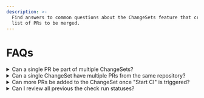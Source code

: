 ```yaml
---
description: >-
  Find answers to common questions about the ChangeSets feature that creates a
  list of PRs to be merged.
---
```


# FAQs

<details>

<summary>Can a single PR be part of multiple ChangeSets?</summary>

Yes, technically you can add a PR to multiple ChangeSets, but it will be merged with the first ChangeSet that is flagged for merging.

</details>

<details>

<summary>Can a single ChangeSet have multiple PRs from the same repository?</summary>

Yes, ChangeSets can have multiple PRs in the same repository. If using global CI validation, you will have to handle incorporating changes from multiple PRs/branches in the same repository yourself.

</details>

<details>

<summary>Can more PRs be added to the ChangeSet once "Start CI" is triggered?</summary>

Yes, if a new PR is added to the ChangeSet, the CI webhook will be retriggered with a new Status Run ID.

</details>

<details>

<summary>Can I review all previous the check run statuses?</summary>

Yes, the Aviator web app shows links to all previous status checks. Only the latest status run is considered when validating the ChangeSet for merge.

</details>
